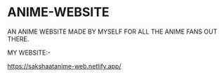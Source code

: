 # ANIME-WEBSITE
AN ANIME WEBSITE MADE BY MYSELF FOR ALL THE ANIME FANS OUT THERE.

MY WEBSITE:-

https://sakshaatanime-web.netlify.app/
